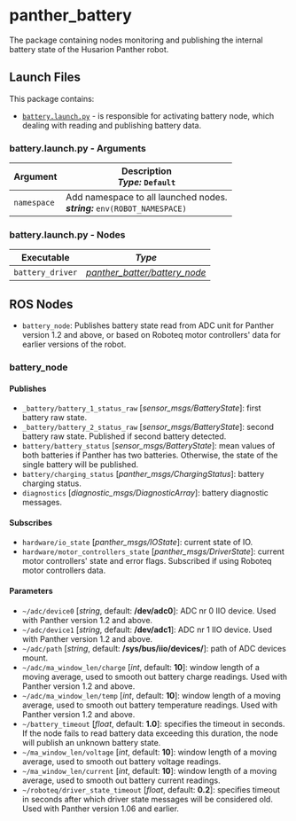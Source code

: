 # panther_battery

The package containing nodes monitoring and publishing the internal battery state of the Husarion Panther robot.

## Launch Files

This package contains:

- [`battery.launch.py`](#batterylaunchpy---arguments) - is responsible for activating battery node, which dealing with reading and publishing battery data.

### battery.launch.py - Arguments

| Argument    | Description <br/> ***Type:*** `Default`                                         |
| ----------- | ------------------------------------------------------------------------------- |
| `namespace` | Add namespace to all launched nodes. <br/> ***string:*** `env(ROBOT_NAMESPACE)` |

### battery.launch.py - Nodes

| Executable     | *Type*                             |
| -------------- | ---------------------------------- |
| `battery_driver` | [*panther_batter/battery_node*](.) |

## ROS Nodes

- `battery_node`: Publishes battery state read from ADC unit for Panther version 1.2 and above, or based on Roboteq motor controllers' data for earlier versions of the robot.

### battery_node

#### Publishes

[//]: # (ROS_API_NODE_PUBLISHERS_START)

- `_battery/battery_1_status_raw` [*sensor_msgs/BatteryState*]: first battery raw state.
- `_battery/battery_2_status_raw` [*sensor_msgs/BatteryState*]: second battery raw state. Published if second battery detected.
- `battery/battery_status` [*sensor_msgs/BatteryState*]: mean values of both batteries if Panther has two batteries. Otherwise, the state of the single battery will be published.
- `battery/charging_status` [*panther_msgs/ChargingStatus*]: battery charging status.
- `diagnostics` [*diagnostic_msgs/DiagnosticArray*]: battery diagnostic messages.

#### Subscribes

- `hardware/io_state` [*panther_msgs/IOState*]: current state of IO.
- `hardware/motor_controllers_state` [*panther_msgs/DriverState*]: current motor controllers' state and error flags. Subscribed if using Roboteq motor controllers data.

#### Parameters

- `~/adc/device0` [*string*, default: **/dev/adc0**]: ADC nr 0 IIO device. Used with Panther version 1.2 and above.
- `~/adc/device1` [*string*, default: **/dev/adc1**]: ADC nr 1 IIO device. Used with Panther version 1.2 and above.
- `~/adc/path` [*string*, default: **/sys/bus/iio/devices/**]: path of ADC devices mount.
- `~/adc/ma_window_len/charge` [*int*, default: **10**]: window length of a moving average, used to smooth out battery charge readings. Used with Panther version 1.2 and above.
- `~/adc/ma_window_len/temp` [*int*, default: **10**]: window length of a moving average, used to smooth out battery temperature readings. Used with Panther version 1.2 and above.
- `~/battery_timeout` [*float*, default: **1.0**]: specifies the timeout in seconds. If the node fails to read battery data exceeding this duration, the node will publish an unknown battery state.
- `~/ma_window_len/voltage` [*int*, default: **10**]: window length of a moving average, used to smooth out battery voltage readings.
- `~/ma_window_len/current` [*int*, default: **10**]: window length of a moving average, used to smooth out battery current readings.
- `~/roboteq/driver_state_timeout` [*float*, default: **0.2**]: specifies timeout in seconds after which driver state messages will be considered old. Used with Panther version 1.06 and earlier.

